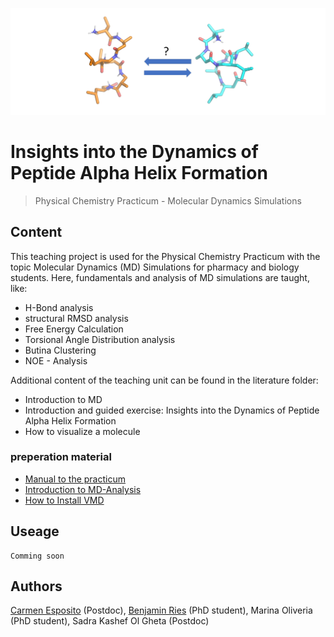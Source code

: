 
![](.img/logo.png)


#  Insights into the Dynamics of Peptide Alpha Helix Formation
> Physical Chemistry Practicum - Molecular Dynamics Simulations 

## Content
This teaching project is used for the Physical Chemistry Practicum with the topic Molecular Dynamics (MD) Simulations for pharmacy and biology students.
Here, fundamentals and analysis of MD simulations are taught, like:
 * H-Bond analysis
 * structural RMSD analysis
 * Free Energy Calculation
 * Torsional Angle Distribution analysis 
 * Butina Clustering 
 * NOE - Analysis

 Additional content of the teaching unit can be found in the literature folder:
 * Introduction to MD
 * Introduction and guided exercise: Insights into the Dynamics of Peptide Alpha Helix Formation
 * How to visualize a molecule
 
 ### preperation material
  * [Manual to the practicum](./literature/PC_praktikum_Insights_in_alpha_Helix_Formation_manual.pdf)
  * [Introduction to MD-Analysis](./literature/Introduction_to_MDAnalysis.pdf)
  * [How to Install VMD](./literature/InstallVMD_unix.pdf)

## Useage

    Comming soon


## Authors
[Carmen Esposito](https://github.com/cespos) (Postdoc),
[Benjamin Ries](https://github.com/SchroederB) (PhD student), 
Marina Oliveria (PhD student), 
Sadra Kashef Ol Gheta (Postdoc)
